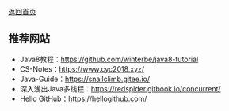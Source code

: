 <p> <a href="../README.md">返回首页</a></p>

## 推荐网站
- Java8教程：https://github.com/winterbe/java8-tutorial
- CS-Notes：https://www.cyc2018.xyz/
- Java-Guide：https://snailclimb.gitee.io/
- 深入浅出Java多线程：https://redspider.gitbook.io/concurrent/
- Hello GitHub：https://hellogithub.com/